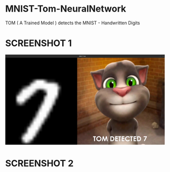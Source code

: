 # MNIST-Tom-NeuralNetwork
TOM ( A Trained Model ) detects the MNIST - Handwritten Digits
<h1>SCREENSHOT 1</h1>
<img src="https://github.com/arihara-sudhan/MNIST-Tom-NeuralNetwork/blob/8707ff372fc780500ed4855ae29530577e454d65/ScShots/Screenshot%20from%202023-04-13%2015-53-38.png" alt="">
<br>
<h1>SCREENSHOT 2</h1>
